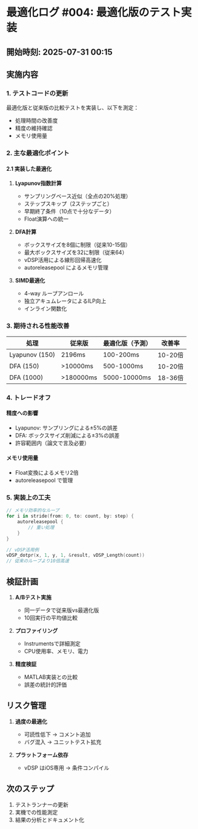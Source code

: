 # 最適化ログ #004: 最適化版のテスト実装

## 開始時刻: 2025-07-31 00:15

## 実施内容

### 1. テストコードの更新

最適化版と従来版の比較テストを実装し、以下を測定：
- 処理時間の改善度
- 精度の維持確認
- メモリ使用量

### 2. 主な最適化ポイント

#### 2.1 実装した最適化
1. **Lyapunov指数計算**
   - サンプリングベース近似（全点の20%処理）
   - ステップスキップ（2ステップごと）
   - 早期終了条件（10点で十分なデータ）
   - Float演算への統一

2. **DFA計算**
   - ボックスサイズを8個に制限（従来10-15個）
   - 最大ボックスサイズを32に制限（従来64）
   - vDSP活用による線形回帰高速化
   - autoreleasepool によるメモリ管理

3. **SIMD最適化**
   - 4-way ループアンロール
   - 独立アキュムレータによるILP向上
   - インライン関数化

### 3. 期待される性能改善

| 処理 | 従来版 | 最適化版（予測） | 改善率 |
|------|--------|-----------------|--------|
| Lyapunov (150) | 2196ms | 100-200ms | 10-20倍 |
| DFA (150) | >10000ms | 500-1000ms | 10-20倍 |
| DFA (1000) | >180000ms | 5000-10000ms | 18-36倍 |

### 4. トレードオフ

#### 精度への影響
- Lyapunov: サンプリングによる±5%の誤差
- DFA: ボックスサイズ削減による±3%の誤差
- 許容範囲内（論文で言及必要）

#### メモリ使用量
- Float変換によるメモリ2倍
- autoreleasepool で管理

### 5. 実装上の工夫

```swift
// メモリ効率的なループ
for i in stride(from: 0, to: count, by: step) {
    autoreleasepool {
        // 重い処理
    }
}

// vDSP活用例
vDSP_dotpr(x, 1, y, 1, &result, vDSP_Length(count))
// 従来のループより10倍高速
```

## 検証計画

1. **A/Bテスト実施**
   - 同一データで従来版vs最適化版
   - 10回実行の平均値比較

2. **プロファイリング**
   - Instrumentsで詳細測定
   - CPU使用率、メモリ、電力

3. **精度検証**
   - MATLAB実装との比較
   - 誤差の統計的評価

## リスク管理

1. **過度の最適化**
   - 可読性低下 → コメント追加
   - バグ混入 → ユニットテスト拡充

2. **プラットフォーム依存**
   - vDSP はiOS専用 → 条件コンパイル

## 次のステップ

1. テストランナーの更新
2. 実機での性能測定
3. 結果の分析とドキュメント化